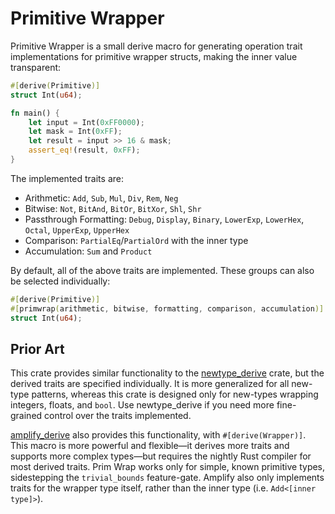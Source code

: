 # Primitive Wrapper

Primitive Wrapper is a small derive macro for generating operation trait implementations for primitive
wrapper structs, making the inner value transparent:

```rust
#[derive(Primitive)]
struct Int(u64);

fn main() {
    let input = Int(0xFF0000);
    let mask = Int(0xFF);
    let result = input >> 16 & mask;
    assert_eq!(result, 0xFF);
}
```

The implemented traits are:
- Arithmetic: `Add`, `Sub`, `Mul`, `Div`, `Rem`, `Neg`
- Bitwise: `Not`, `BitAnd`, `BitOr`, `BitXor`, `Shl`, `Shr`
- Passthrough Formatting: `Debug`, `Display`, `Binary`, `LowerExp`, `LowerHex`, `Octal`, `UpperExp`, `UpperHex`
- Comparison: `PartialEq`/`PartialOrd` with the inner type
- Accumulation: `Sum` and `Product`

By default, all of the above traits are implemented. These groups can also be selected individually:

```rust
#[derive(Primitive)]
#[primwrap(arithmetic, bitwise, formatting, comparison, accumulation)]
struct Int(u64);
```

## Prior Art

This crate provides similar functionality to the [newtype_derive](https://crates.io/crates/newtype_derive)
crate, but the derived traits are specified individually. It is more generalized for all new-type patterns,
whereas this crate is designed only for new-types wrapping integers, floats, and `bool`. Use newtype_derive if you
need more fine-grained control over the traits implemented.

[amplify_derive](https://crates.io/crates/amplify_derive) also provides this functionality, with `#[derive(Wrapper)]`.
This macro is more powerful and flexible—it derives more traits and supports more complex types—but requires
the nightly Rust compiler for most derived traits. Prim Wrap works only for simple, known primitive types,
sidestepping the `trivial_bounds` feature-gate. Amplify also only implements traits for the wrapper type itself,
rather than the inner type (i.e. `Add<[inner type]>`).
